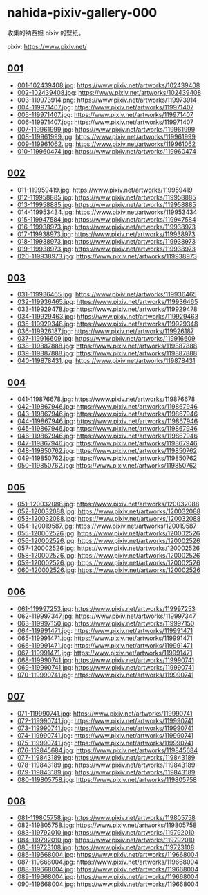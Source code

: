 # nahida-pixiv-gallery-000

收集的纳西妲 pixiv 的壁纸。

pixiv: https://www.pixiv.net/

## [001](./001/)

- [001-102439408.jpg](./001/001-102439408.jpg): https://www.pixiv.net/artworks/102439408
- [002-102439408.jpg](./001/002-102439408.jpg): https://www.pixiv.net/artworks/102439408
- [003-119973914.png](./001/003-119973914.png): https://www.pixiv.net/artworks/119973914
- [004-119971407.jpg](./001/004-119971407.jpg): https://www.pixiv.net/artworks/119971407
- [005-119971407.jpg](./001/005-119971407.jpg): https://www.pixiv.net/artworks/119971407
- [006-119971407.jpg](./001/006-119971407.jpg): https://www.pixiv.net/artworks/119971407
- [007-119961999.jpg](./001/007-119961999.jpg): https://www.pixiv.net/artworks/119961999
- [008-119961999.jpg](./001/008-119961999.jpg): https://www.pixiv.net/artworks/119961999
- [009-119961062.jpg](./001/009-119961062.jpg): https://www.pixiv.net/artworks/119961062
- [010-119960474.jpg](./001/010-119960474.jpg): https://www.pixiv.net/artworks/119960474

## [002](./002/)

- [011-119959419.jpg](./002/011-119959419.jpg): https://www.pixiv.net/artworks/119959419
- [012-119958885.jpg](./002/012-119958885.jpg): https://www.pixiv.net/artworks/119958885
- [013-119958885.jpg](./002/013-119958885.jpg): https://www.pixiv.net/artworks/119958885
- [014-119953434.jpg](./002/014-119953434.jpg): https://www.pixiv.net/artworks/119953434
- [015-119947584.jpg](./002/015-119947584.jpg): https://www.pixiv.net/artworks/119947584
- [016-119938973.jpg](./002/016-119938973.jpg): https://www.pixiv.net/artworks/119938973
- [017-119938973.jpg](./002/017-119938973.jpg): https://www.pixiv.net/artworks/119938973
- [018-119938973.jpg](./002/018-119938973.jpg): https://www.pixiv.net/artworks/119938973
- [019-119938973.jpg](./002/019-119938973.jpg): https://www.pixiv.net/artworks/119938973
- [020-119938973.jpg](./002/020-119938973.jpg): https://www.pixiv.net/artworks/119938973

## [003](./003/)

- [031-119936465.jpg](./003/031-119936465.jpg): https://www.pixiv.net/artworks/119936465
- [032-119936465.jpg](./003/032-119936465.jpg): https://www.pixiv.net/artworks/119936465
- [033-119929478.jpg](./003/033-119929478.jpg): https://www.pixiv.net/artworks/119929478
- [034-119929463.jpg](./003/034-119929463.jpg): https://www.pixiv.net/artworks/119929463
- [035-119929348.jpg](./003/035-119929348.jpg): https://www.pixiv.net/artworks/119929348
- [036-119926187.jpg](./003/036-119926187.jpg): https://www.pixiv.net/artworks/119926187
- [037-119916609.jpg](./003/037-119916609.jpg): https://www.pixiv.net/artworks/119916609
- [038-119887888.jpg](./003/038-119887888.jpg): https://www.pixiv.net/artworks/119887888
- [039-119887888.jpg](./003/039-119887888.jpg): https://www.pixiv.net/artworks/119887888
- [040-119878431.jpg](./003/040-119878431.jpg): https://www.pixiv.net/artworks/119878431

## [004](./004/)

- [041-119876678.jpg](./004/041-119876678.jpg): https://www.pixiv.net/artworks/119876678
- [042-119867946.jpg](./004/042-119867946.jpg): https://www.pixiv.net/artworks/119867946
- [043-119867946.jpg](./004/043-119867946.jpg): https://www.pixiv.net/artworks/119867946
- [044-119867946.jpg](./004/044-119867946.jpg): https://www.pixiv.net/artworks/119867946
- [045-119867946.jpg](./004/045-119867946.jpg): https://www.pixiv.net/artworks/119867946
- [046-119867946.jpg](./004/046-119867946.jpg): https://www.pixiv.net/artworks/119867946
- [047-119867946.jpg](./004/047-119867946.jpg): https://www.pixiv.net/artworks/119867946
- [048-119850762.jpg](./004/048-119850762.jpg): https://www.pixiv.net/artworks/119850762
- [049-119850762.jpg](./004/049-119850762.jpg): https://www.pixiv.net/artworks/119850762
- [050-119850762.jpg](./004/050-119850762.jpg): https://www.pixiv.net/artworks/119850762

## [005](./005/)

- [051-120032088.jpg](./005/051-120032088.jpg): https://www.pixiv.net/artworks/120032088
- [052-120032088.jpg](./005/052-120032088.jpg): https://www.pixiv.net/artworks/120032088
- [053-120032088.jpg](./005/053-120032088.jpg): https://www.pixiv.net/artworks/120032088
- [054-120019587.jpg](./005/054-120019587.jpg): https://www.pixiv.net/artworks/120019587
- [055-120002526.jpg](./005/055-120002526.jpg): https://www.pixiv.net/artworks/120002526
- [056-120002526.jpg](./005/056-120002526.jpg): https://www.pixiv.net/artworks/120002526
- [057-120002526.jpg](./005/057-120002526.jpg): https://www.pixiv.net/artworks/120002526
- [058-120002526.jpg](./005/058-120002526.jpg): https://www.pixiv.net/artworks/120002526
- [059-120002526.jpg](./005/059-120002526.jpg): https://www.pixiv.net/artworks/120002526
- [060-120002526.jpg](./005/060-120002526.jpg): https://www.pixiv.net/artworks/120002526

## [006](./006/)

- [061-119997253.jpg](./006/061-119997253.jpg): https://www.pixiv.net/artworks/119997253
- [062-119997347.jpg](./006/062-119997347.jpg): https://www.pixiv.net/artworks/119997347
- [063-119997150.jpg](./006/063-119997150.jpg): https://www.pixiv.net/artworks/119997150
- [064-119991471.jpg](./006/064-119991471.jpg): https://www.pixiv.net/artworks/119991471
- [065-119991471.jpg](./006/065-119991471.jpg): https://www.pixiv.net/artworks/119991471
- [066-119991471.jpg](./006/066-119991471.jpg): https://www.pixiv.net/artworks/119991471
- [067-119991471.jpg](./006/067-119991471.jpg): https://www.pixiv.net/artworks/119991471
- [068-119990741.jpg](./006/068-119990741.jpg): https://www.pixiv.net/artworks/119990741
- [069-119990741.jpg](./006/069-119990741.jpg): https://www.pixiv.net/artworks/119990741
- [070-119990741.jpg](./006/070-119990741.jpg): https://www.pixiv.net/artworks/119990741

## [007](./007/)

- [071-119990741.jpg](./007/071-119990741.jpg): https://www.pixiv.net/artworks/119990741
- [072-119990741.jpg](./007/072-119990741.jpg): https://www.pixiv.net/artworks/119990741
- [073-119990741.jpg](./007/073-119990741.jpg): https://www.pixiv.net/artworks/119990741
- [074-119990741.jpg](./007/074-119990741.jpg): https://www.pixiv.net/artworks/119990741
- [075-119990741.jpg](./007/075-119990741.jpg): https://www.pixiv.net/artworks/119990741
- [076-119845684.jpg](./007/076-119845684.jpg): https://www.pixiv.net/artworks/119845684
- [077-119843189.jpg](./007/077-119843189.jpg): https://www.pixiv.net/artworks/119843189
- [078-119843189.jpg](./007/078-119843189.jpg): https://www.pixiv.net/artworks/119843189
- [079-119843189.jpg](./007/079-119843189.jpg): https://www.pixiv.net/artworks/119843189
- [080-119805758.jpg](./007/080-119805758.jpg): https://www.pixiv.net/artworks/119805758

## [008](./008/)

- [081-119805758.jpg](./008/081-119805758.jpg): https://www.pixiv.net/artworks/119805758
- [082-119805758.jpg](./008/082-119805758.jpg): https://www.pixiv.net/artworks/119805758
- [083-119792010.jpg](./008/083-119792010.jpg): https://www.pixiv.net/artworks/119792010
- [084-119792010.jpg](./008/084-119792010.jpg): https://www.pixiv.net/artworks/119792010
- [085-119723108.jpg](./008/085-119723108.jpg): https://www.pixiv.net/artworks/119723108
- [086-119668004.jpg](./008/086-119668004.jpg): https://www.pixiv.net/artworks/119668004
- [087-119668004.jpg](./008/087-119668004.jpg): https://www.pixiv.net/artworks/119668004
- [088-119668004.jpg](./008/088-119668004.jpg): https://www.pixiv.net/artworks/119668004
- [089-119668004.jpg](./008/089-119668004.jpg): https://www.pixiv.net/artworks/119668004
- [090-119668004.jpg](./008/090-119668004.jpg): https://www.pixiv.net/artworks/119668004